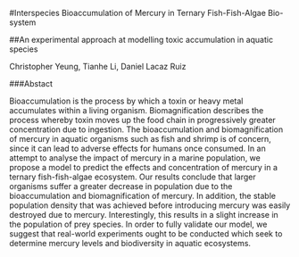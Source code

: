 #Interspecies Bioaccumulation of Mercury in Ternary Fish-Fish-Algae Bio-system

##An experimental approach at modelling toxic accumulation in aquatic species

Christopher Yeung, Tianhe Li, Daniel Lacaz Ruiz


###Abstact

Bioaccumulation is the process by which a toxin or heavy metal accumulates within a
living organism. Biomagnification describes the process whereby toxin moves up the food chain
in progressively greater concentration due to ingestion. The bioaccumulation and
biomagnification of mercury in aquatic organisms such as fish and shrimp is of concern, since it
can lead to adverse effects for humans once consumed. In an attempt to analyse the impact of
mercury in a marine population, we propose a model to predict the effects and concentration of
mercury in a ternary fish-fish-algae ecosystem. Our results conclude that larger organisms
suffer a greater decrease in population due to the bioaccumulation and biomagnification of
mercury. In addition, the stable population density that was achieved before introducing mercury
was easily destroyed due to mercury. Interestingly, this results in a slight increase in the
population of prey species. In order to fully validate our model, we suggest that real-world
experiments ought to be conducted which seek to determine mercury levels and biodiversity in
aquatic ecosystems.

